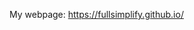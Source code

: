 My webpage: https://fullsimplify.github.io/
<!--
[![Bitdeli Badge](https://d2weczhvl823v0.cloudfront.net/kronik3r/daktilo/trend.png)](https://bitdeli.com/free "Bitdeli Badge")
-->
<!--
# Daktilo
Daktilo is a [Jekyll](jekyllrb.com) theme with a minimal design inspired from typewriters.
-->
<!--
# More info and Live preview
[Click here](http://daktilo.github.io/) to see the theme in action.
--
# Features
- Fully responsive
- [Disqus](https://disqus.com/) integration for comments.
- Google Analytics integration.
- Syntax Highlighter (using [highlight.js](https://highlightjs.org/)).
- Support for categories.
- Font-Awesome Icons.
- Optimized for SEO.
- Coolest [404 page ever](http://electrik-frog.com/daktilo/404.html).
--
# How to use it
Start by cloning the repository, then check the `_config.yml` file and change it accordingly.
Note that the `title` property is what will be displayed as logo.
--
Finally execute `jekyll serve --watch` and head to [localhost:4000](http://127.0.0.1:4000) to see the result.
--
# Using categories
Categories are little bit tricky. Please make sure to do the following for each category:
--
- Create a file within `categories` folder with the name of your category
For example let's say that we have a category called `An Awesome Category` you will need to add an `an-awesome-category.html` file with this content:
--
``` html
---
layout: category
category: an-awesome-category
permalink: /categories/an-awesome-category/
---
--
```
--
- Create an entry inside `_data/categories.yml`
--
``` html
- slug: an-awesome-category
  name: An Awesome Category
```
--
- Then you will see it in the footer in the `Explore` section.
--
# License
--
The contents of this repository is licensed under [The MIT License.](https://opensource.org/licenses/MIT)
-->
